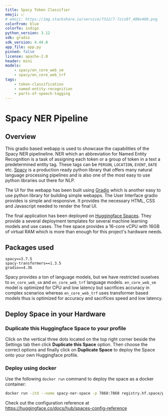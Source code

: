 ```yaml
---
title: Spacy Token Classifier
emoji: 📈
# emoji: https://img.stackshare.io/service/7312/7-7zis8f_400x400.png
colorFrom: blue
colorTo: indigo
python_version: 3.12
sdk: gradio
sdk_version: 4.44.0
app_file: app.py
pinned: false
license: apache-2.0
header: mini
models:
    - spacy/en_core_web_sm
    - spacy/en_core_web_trf
tags:
    - token-classification
    - named-entity-recognition
    - parts-of-speech-tagging
---
```


# Spacy NER Pipeline

## Overview

This gradio based webapp is used to showcase the capabilities of the Spacy NER pipelineline. NER which an abbreviation for Named Entity Recognition is a task of assigning each token or a group of token in a text a predetermined entity tag. These tags can be `PERSON`, `LOCATION`, `EVENT`, `DATE` etc. [Spacy](https://spacy.io) is a production ready python library that offers many natural language processing pipelines and is also one of the most easy to use python libraries out there for NLP.

The UI for the webapp has been built using [Gradio](https://www.gradio.app/) which is another easy to use python library for building simple webapps. The User Interface gradio provides is simple and responsive. It provides the necessary HTML, CSS and Javascript needed to render the final UI.

The final application has been deployed on [Huggingface Spaces](https://huggingface.co/spaces). They provide a several deployment templates for several machine learning models and use cases. The free space provides a 16-core vCPU with 16GB of virtual RAM which is more than enough for this project's hardware needs.

## Packages used

```
spacy==3.7.5
spacy-transformers==1.3.5
gradio==4.36
```

Spacy provides a ton of language models, but we have restricted ouselves to `en_core_web_sm` and `en_core_web_trf` language models. `en_core_web_sm` model is optimized for CPU and low latency but sacrifices accuracy in complex scenarios whereas `en_core_web_trf` uses transformer based models thus is optimized for accuracy and sacrifices speed and low latency.

## Deploy Space in your Hardware

### Duplicate this Huggingface Space to your profile

Click on the vertical three dots located on the top right corner beside the Settings tab then click __Duplicate this Space__ option. Then choose the correct options and finally click on __Duplicate Space__ to deploy the Space onto your own Huggingface profile.

### Deploy using docker

Use the following `docker run` command to deploy the space as a docker container:

```bash
docker run -itd --name spacy-ner-space -p 7860:7860 registry.hf.space/pitangent-ds-spacy-ner:latest python app.py
```



Check out the configuration reference at https://huggingface.co/docs/hub/spaces-config-reference
